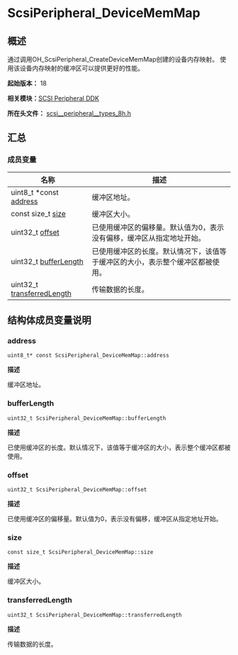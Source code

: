 # ScsiPeripheral_DeviceMemMap


## 概述

通过调用OH_ScsiPeripheral_CreateDeviceMemMap创建的设备内存映射。 使用该设备内存映射的缓冲区可以提供更好的性能。

**起始版本：** 18

**相关模块：**[SCSI Peripheral DDK](_s_c_s_i.md)

**所在头文件：** [scsi__peripheral__types_8h.h](scsi__peripheral__types_8h.md)

## 汇总


### 成员变量

| 名称 | 描述 | 
| -------- | -------- |
| uint8_t \*const [address](#address) | 缓冲区地址。 | 
| const size_t [size](#size) | 缓冲区大小。 | 
| uint32_t [offset](#offset) | 已使用缓冲区的偏移量。默认值为0，表示没有偏移，缓冲区从指定地址开始。 | 
| uint32_t [bufferLength](#bufferlength) | 已使用缓冲区的长度。默认情况下，该值等于缓冲区的大小，表示整个缓冲区都被使用。 | 
| uint32_t [transferredLength](#transferredlength) | 传输数据的长度。 | 


## 结构体成员变量说明


### address

```
uint8_t* const ScsiPeripheral_DeviceMemMap::address
```

**描述**

缓冲区地址。


### bufferLength

```
uint32_t ScsiPeripheral_DeviceMemMap::bufferLength
```

**描述**

已使用缓冲区的长度。默认情况下，该值等于缓冲区的大小，表示整个缓冲区都被使用。


### offset

```
uint32_t ScsiPeripheral_DeviceMemMap::offset
```

**描述**

已使用缓冲区的偏移量。默认值为0，表示没有偏移，缓冲区从指定地址开始。


### size

```
const size_t ScsiPeripheral_DeviceMemMap::size
```

**描述**

缓冲区大小。


### transferredLength

```
uint32_t ScsiPeripheral_DeviceMemMap::transferredLength
```

**描述**

传输数据的长度。
